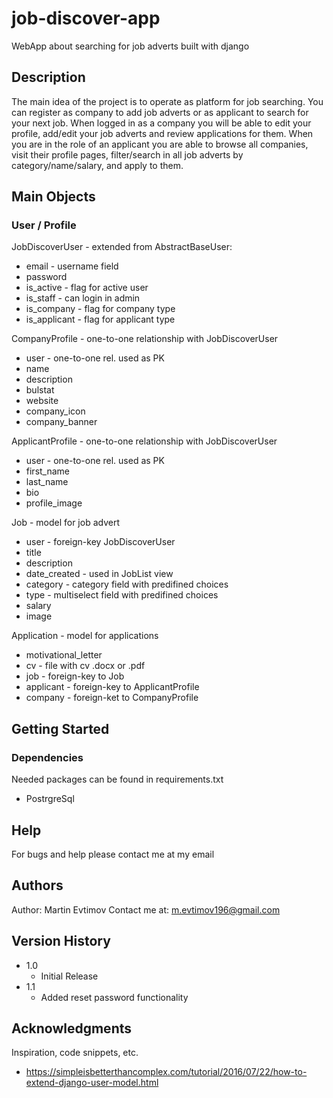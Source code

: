 # job-discover-app
WebApp about searching for job adverts built with django

## Description

The main idea of the project is to operate as platform for job searching. 
You can register as company to add job adverts or as applicant to search for your next job.
When logged in as a company you will be able to edit your profile, add/edit your job adverts
and review applications for them. When you are in the role of an applicant you are
able to browse all companies, visit their profile pages, filter/search in all job adverts
by category/name/salary, and apply to them.

## Main Objects

### User / Profile
JobDiscoverUser - extended from AbstractBaseUser:
* email - username field
* password
* is_active - flag for active user
* is_staff - can login in admin
* is_company - flag for company type
* is_applicant - flag for applicant type

CompanyProfile - one-to-one relationship with JobDiscoverUser
* user - one-to-one rel. used as PK
* name
* description
* bulstat
* website
* company_icon
* company_banner

ApplicantProfile - one-to-one relationship with JobDiscoverUser
* user - one-to-one rel. used as PK
* first_name
* last_name
* bio
* profile_image

Job - model for job advert
* user - foreign-key JobDiscoverUser
* title
* description
* date_created - used in JobList view
* category - category field with predifined choices
* type - multiselect field with predifined choices
* salary
* image

Application - model for applications
* motivational_letter
* cv - file with cv .docx or .pdf
* job - foreign-key to Job
* applicant - foreign-key to ApplicantProfile
* company - foreign-ket to CompanyProfile

## Getting Started

### Dependencies
Needed packages can be found in requirements.txt
* PostrgreSql

## Help

For bugs and help please contact me at my email

## Authors

Author: Martin Evtimov
Contact me at: m.evtimov196@gmail.com

## Version History

* 1.0
    * Initial Release
* 1.1
    * Added reset password functionality

## Acknowledgments

Inspiration, code snippets, etc.
* https://simpleisbetterthancomplex.com/tutorial/2016/07/22/how-to-extend-django-user-model.html
